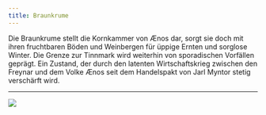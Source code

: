 ```yaml
---
title: Braunkrume
---
```


Die Braunkrume stellt die Kornkammer von Ænos dar, sorgt sie doch mit ihren fruchtbaren Böden und Weinbergen für üppige Ernten und sorglose Winter. Die Grenze zur Tinnmark wird weiterhin von sporadischen Vorfällen geprägt. Ein Zustand, der durch den latenten Wirtschaftskrieg zwischen den Freynar und dem Volke Ænos seit dem Handelspakt von Jarl Myntor stetig verschärft wird.

-------------------------

![](images/braunkrume.jpg)
